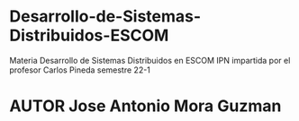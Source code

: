 # Desarrollo-de-Sistemas-Distribuidos-ESCOM
Materia Desarrollo de Sistemas Distribuidos en ESCOM IPN impartida por el profesor Carlos Pineda semestre 22-1
<h1>AUTOR Jose Antonio Mora Guzman</h1>
